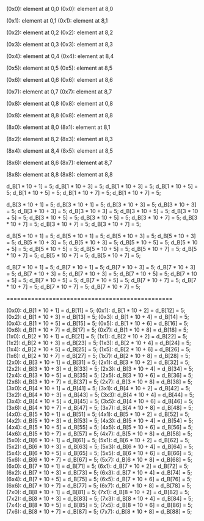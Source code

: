 
(0x0): element at 0,0
(0x0): element at 8,0

(0x1): element at 0,1
(0x1): element at 8,1

(0x2): element at 0,2
(0x2): element at 8,2

(0x3): element at 0,3
(0x3): element at 8,3

(0x4): element at 0,4
(0x4): element at 8,4

(0x5): element at 0,5
(0x5): element at 8,5

(0x6): element at 0,6
(0x6): element at 8,6

(0x7): element at 0,7
(0x7): element at 8,7

(0x8): element at 0,8
(0x8): element at 0,8

(0x8): element at 8,8
(0x8): element at 8,8

(8x0): element at 8,0
(8x1): element at 8,1

(8x2): element at 8,2
(8x3): element at 8,3

(8x4): element at 8,4
(8x5): element at 8,5

(8x6): element at 8,6
(8x7): element at 8,7

(8x8): element at 8,8
(8x8): element at 8,8


d_B[1 * 10 + 1] = 5;
d_B[1 * 10 + 3] = 5;
d_B[1 * 10 + 3] = 5;
d_B[1 * 10 + 5] = 5;
d_B[1 * 10 + 5] = 5;
d_B[1 * 10 + 7] = 5;
d_B[1 * 10 + 7] = 5;

d_B[3 * 10 + 1] = 5;
d_B[3 * 10 + 1] = 5;
d_B[3 * 10 + 3] = 5;
d_B[3 * 10 + 3] = 5;
d_B[3 * 10 + 3] = 5;
d_B[3 * 10 + 3] = 5;
d_B[3 * 10 + 5] = 5;
d_B[3 * 10 + 5] = 5;
d_B[3 * 10 + 5] = 5;
d_B[3 * 10 + 5] = 5;
d_B[3 * 10 + 7] = 5;
d_B[3 * 10 + 7] = 5;
d_B[3 * 10 + 7] = 5;
d_B[3 * 10 + 7] = 5;

d_B[5 * 10 + 1] = 5;
d_B[5 * 10 + 1] = 5;
d_B[5 * 10 + 3] = 5;
d_B[5 * 10 + 3] = 5;
d_B[5 * 10 + 3] = 5;
d_B[5 * 10 + 3] = 5;
d_B[5 * 10 + 5] = 5;
d_B[5 * 10 + 5] = 5;
d_B[5 * 10 + 5] = 5;
d_B[5 * 10 + 5] = 5;
d_B[5 * 10 + 7] = 5;
d_B[5 * 10 + 7] = 5;
d_B[5 * 10 + 7] = 5;
d_B[5 * 10 + 7] = 5;

d_B[7 * 10 + 1] = 5;
d_B[7 * 10 + 1] = 5;
d_B[7 * 10 + 3] = 5;
d_B[7 * 10 + 3] = 5;
d_B[7 * 10 + 3] = 5;
d_B[7 * 10 + 3] = 5;
d_B[7 * 10 + 5] = 5;
d_B[7 * 10 + 5] = 5;
d_B[7 * 10 + 5] = 5;
d_B[7 * 10 + 5] = 5;
d_B[7 * 10 + 7] = 5;
d_B[7 * 10 + 7] = 5;
d_B[7 * 10 + 7] = 5;
d_B[7 * 10 + 7] = 5;

===============================================

(0x0): d_B[1 * 10 + 1] = d_B[11] = 5;
(0x1): d_B[1 * 10 + 2] = d_B[12] = 5;
(0x2): d_B[1 * 10 + 3] = d_B[13] = 5;
(0x3): d_B[1 * 10 + 4] = d_B[14] = 5;
(0x4): d_B[1 * 10 + 5] = d_B[15] = 5;
(0x5): d_B[1 * 10 + 6] = d_B[16] = 5;
(0x6): d_B[1 * 10 + 7] = d_B[17] = 5;
(0x7): d_B[1 * 10 + 8] = d_B[18] = 5;
(1x0): d_B[2 * 10 + 1] = d_B[21] = 5;
(1x1): d_B[2 * 10 + 2] = d_B[22] = 5;
(1x2): d_B[2 * 10 + 3] = d_B[23] = 5;
(1x3): d_B[2 * 10 + 4] = d_B[24] = 5;
(1x4): d_B[2 * 10 + 5] = d_B[25] = 5;
(1x5): d_B[2 * 10 + 6] = d_B[26] = 5;
(1x6): d_B[2 * 10 + 7] = d_B[27] = 5;
(1x7): d_B[2 * 10 + 8] = d_B[28] = 5;
(2x0): d_B[3 * 10 + 1] = d_B[31] = 5;
(2x1): d_B[3 * 10 + 2] = d_B[32] = 5;
(2x2): d_B[3 * 10 + 3] = d_B[33] = 5;
(2x3): d_B[3 * 10 + 4] = d_B[34] = 5;
(2x4): d_B[3 * 10 + 5] = d_B[35] = 5;
(2x5): d_B[3 * 10 + 6] = d_B[36] = 5;
(2x6): d_B[3 * 10 + 7] = d_B[37] = 5;
(2x7): d_B[3 * 10 + 8] = d_B[38] = 5;
(3x0): d_B[4 * 10 + 1] = d_B[41] = 5;
(3x1): d_B[4 * 10 + 2] = d_B[42] = 5;
(3x2): d_B[4 * 10 + 3] = d_B[43] = 5;
(3x3): d_B[4 * 10 + 4] = d_B[44] = 5;
(3x4): d_B[4 * 10 + 5] = d_B[45] = 5;
(3x5): d_B[4 * 10 + 6] = d_B[46] = 5;
(3x6): d_B[4 * 10 + 7] = d_B[47] = 5;
(3x7): d_B[4 * 10 + 8] = d_B[48] = 5;
(4x0): d_B[5 * 10 + 1] = d_B[51] = 5;
(4x1): d_B[5 * 10 + 2] = d_B[52] = 5;
(4x2): d_B[5 * 10 + 3] = d_B[53] = 5;
(4x3): d_B[5 * 10 + 4] = d_B[54] = 5;
(4x4): d_B[5 * 10 + 5] = d_B[55] = 5;
(4x5): d_B[5 * 10 + 6] = d_B[56] = 5;
(4x6): d_B[5 * 10 + 7] = d_B[57] = 5;
(4x7): d_B[5 * 10 + 8] = d_B[58] = 5;
(5x0): d_B[6 * 10 + 1] = d_B[61] = 5;
(5x1): d_B[6 * 10 + 2] = d_B[62] = 5;
(5x2): d_B[6 * 10 + 3] = d_B[63] = 5;
(5x3): d_B[6 * 10 + 4] = d_B[64] = 5;
(5x4): d_B[6 * 10 + 5] = d_B[65] = 5;
(5x5): d_B[6 * 10 + 6] = d_B[66] = 5;
(5x6): d_B[6 * 10 + 7] = d_B[67] = 5;
(5x7): d_B[6 * 10 + 8] = d_B[68] = 5;
(6x0): d_B[7 * 10 + 1] = d_B[71] = 5;
(6x1): d_B[7 * 10 + 2] = d_B[72] = 5;
(6x2): d_B[7 * 10 + 3] = d_B[73] = 5;
(6x3): d_B[7 * 10 + 4] = d_B[74] = 5;
(6x4): d_B[7 * 10 + 5] = d_B[75] = 5;
(6x5): d_B[7 * 10 + 6] = d_B[76] = 5;
(6x6): d_B[7 * 10 + 7] = d_B[77] = 5;
(6x7): d_B[7 * 10 + 8] = d_B[78] = 5;
(7x0): d_B[8 * 10 + 1] = d_B[81] = 5;
(7x1): d_B[8 * 10 + 2] = d_B[82] = 5;
(7x2): d_B[8 * 10 + 3] = d_B[83] = 5;
(7x3): d_B[8 * 10 + 4] = d_B[84] = 5;
(7x4): d_B[8 * 10 + 5] = d_B[85] = 5;
(7x5): d_B[8 * 10 + 6] = d_B[86] = 5;
(7x6): d_B[8 * 10 + 7] = d_B[87] = 5;
(7x7): d_B[8 * 10 + 8] = d_B[88] = 5;
